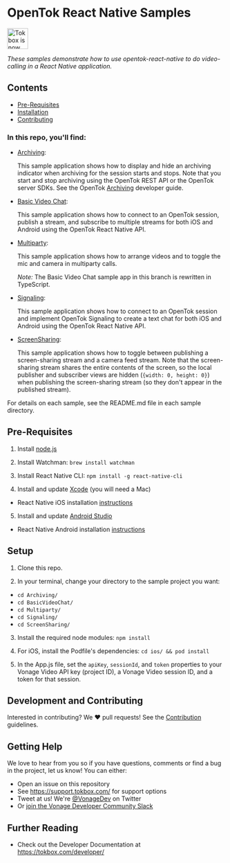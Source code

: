 # OpenTok React Native Samples

<img src="https://assets.tokbox.com/img/vonage/Vonage_VideoAPI_black.svg" height="48px" alt="Tokbox is now known as Vonage" />

_These samples demonstrate how to use opentok-react-native to do video-calling
in a React Native application._

## Contents

- [Pre-Requisites](#pre-requisites)
- [Installation](#installation)
- [Contributing](#contributing)

### In this repo, you'll find:

- [Archiving](https://github.com/opentok/opentok-react-native-samples/tree/master/Archiving):

  This sample application shows how to display and hide an archiving indicator when archiving for the session starts and stops. Note that you start and stop archiving using the OpenTok REST API or the OpenTok server SDKs. See the OpenTok [Archiving](https://tokbox.com/developer/guides/archiving) developer guide.

- [Basic Video Chat](https://github.com/opentok/opentok-react-native-samples/tree/master/BasicVideoChat):

  This sample application shows how to connect to an OpenTok session,
  publish a stream, and subscribe to multiple streams for both iOS and
  Android using the OpenTok React Native API.

- [Multiparty](https://github.com/opentok/opentok-react-native-samples/tree/master/Multiparty):

  This sample application shows how to arrange videos and to toggle the mic and camera in multiparty calls.

    *Note:* The Basic Video Chat sample app in this branch is rewritten in TypeScript.

- [Signaling](https://github.com/opentok/opentok-react-native-samples/tree/master/Signaling):

  This sample application shows how to connect to an OpenTok session and implement OpenTok Signaling to create a text chat for both iOS and Android using the OpenTok React Native API.

- [ScreenSharing](https://github.com/opentok/opentok-react-native-samples/tree/master/Archiving):

  This sample application shows how to toggle between publishing a screen-sharing stream and a camera feed stream. Note that the screen-sharing stream shares the entire contents of the screen, so the local publisher and subscriber views are hidden (`{width: 0, height: 0}`) when publishing the screen-sharing stream (so they don't appear in the published stream).

For details on each sample, see the README.md file in each sample directory.

## Pre-Requisites

1. Install [node.js](https://nodejs.org/)

2. Install Watchman: `brew install watchman`

3. Install React Native CLI: `npm install -g react-native-cli`

4. Install and update [Xcode](https://developer.apple.com/xcode/) (you will need a Mac)

- React Native iOS installation [instructions](https://facebook.github.io/react-native/docs/getting-started.html)

5. Install and update [Android Studio](https://developer.android.com/studio/index.html)

- React Native Android installation [instructions](https://facebook.github.io/react-native/docs/getting-started.html)

## Setup

1. Clone this repo.

2. In your terminal, change your directory to the sample project you want:

- `cd Archiving/`
- `cd BasicVideoChat/`
- `cd Multiparty/`
- `cd Signaling/`
- `cd ScreenSharing/`

3. Install the required node modules: `npm install`

4. For iOS, install the Podfile's dependencies: `cd ios/ && pod install`

5. In the App.js file, set the `apiKey`, `sessionId`, and `token` properties to your Vonage Video API key (project ID), a Vonage Video session ID, and a token for that session.

## Development and Contributing

Interested in contributing? We :heart: pull requests! See the
[Contribution](CONTRIBUTING.md) guidelines.

## Getting Help

We love to hear from you so if you have questions, comments or find a bug in the project, let us know! You can either:

- Open an issue on this repository
- See <https://support.tokbox.com/> for support options
- Tweet at us! We're [@VonageDev](https://twitter.com/VonageDev) on Twitter
- Or [join the Vonage Developer Community Slack](https://developer.nexmo.com/community/slack)

## Further Reading

- Check out the Developer Documentation at <https://tokbox.com/developer/>
